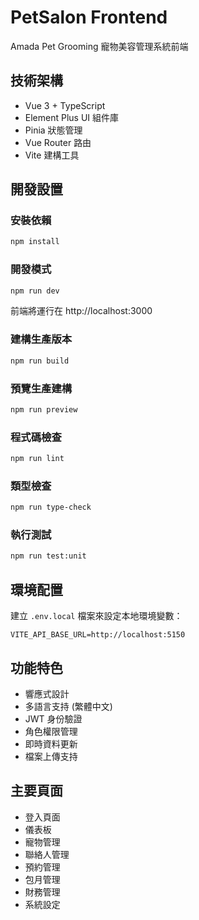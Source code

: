 # PetSalon Frontend

Amada Pet Grooming 寵物美容管理系統前端

## 技術架構

- Vue 3 + TypeScript
- Element Plus UI 組件庫
- Pinia 狀態管理
- Vue Router 路由
- Vite 建構工具

## 開發設置

### 安裝依賴

```bash
npm install
```

### 開發模式

```bash
npm run dev
```

前端將運行在 http://localhost:3000

### 建構生產版本

```bash
npm run build
```

### 預覽生產建構

```bash
npm run preview
```

### 程式碼檢查

```bash
npm run lint
```

### 類型檢查

```bash
npm run type-check
```

### 執行測試

```bash
npm run test:unit
```

## 環境配置

建立 `.env.local` 檔案來設定本地環境變數：

```
VITE_API_BASE_URL=http://localhost:5150
```

## 功能特色

- 響應式設計
- 多語言支持 (繁體中文)
- JWT 身份驗證
- 角色權限管理
- 即時資料更新
- 檔案上傳支持

## 主要頁面

- 登入頁面
- 儀表板
- 寵物管理
- 聯絡人管理
- 預約管理
- 包月管理
- 財務管理
- 系統設定